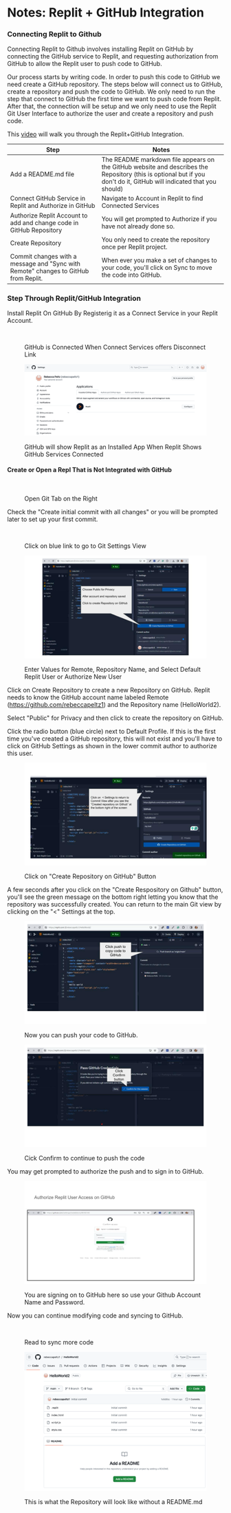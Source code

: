 # Notes: Replit + GitHub Integration

### Connecting Replit to Github

Connecting Replit to Github involves installing Replit on GitHub by connecting the GitHub service to Replit, and requesting authorization from GitHub to allow the Replit user to push code to GitHub. &#x20;

Our process starts by writing code.  In order to push this code to GitHub we need create a GitHub repository.  The steps below will connect us to GitHub, create a repository and push the code to GitHub.  We only need to run the step that connect to GitHub the first time we want to push code from Replit.  After that, the connection will be setup and we only need to use the Replit Git User Interface to  authorize the user and create a repository and push code.

This [video](https://youtu.be/iKlMfhc9RJU?si=wkdcFoi85qjTZiIx) will walk you through the Replit+GitHub Integration.



<table><thead><tr><th width="271">Step</th><th width="405">Notes</th></tr></thead><tbody><tr><td>Add a README.md file</td><td>The README markdown file appears on the GitHub website and describes the Repository (this is optional but if you don't do it, GitHub will indicated that you should)</td></tr><tr><td>Connect GitHub Service in Replit and Authorize in GitHub</td><td>Navigate to Account in Replit to find Connected Services</td></tr><tr><td>Authorize Replit Account to add and change code in GitHub Repository</td><td>You will get prompted to Authorize if you have not already done so.</td></tr><tr><td>Create Repository</td><td>You only need to create the repository once per Replit project.</td></tr><tr><td>Commit changes with a message and "Sync with Remote" changes to GitHub from Replit.</td><td>When ever you make a set of changes to your code, you'll click on Sync to move the code into GitHub.</td></tr></tbody></table>



### Step Through Replit/GitHub Integration

Install Replit On GitHub By Registerig it as a Connect Service in your Replit Account.

<figure><img src="https://lh7-us.googleusercontent.com/T0aATqVHHa7x4FiqgTUT7OYpWHQn9ejr3fUeLIMhSRt5fYISoT5xjNnqeUAOd6OuDSB_WaCkitsCfyFlgQTFbJQ9KKrXUqN0N_DQlTK9mCutLIPGKhrAm_5WfcWM0HQ8_E0FDGQdWPftKRntP8G7qSeuYg=nw" alt=""><figcaption><p>GitHub is Connected When Connect Services offers Disconnect Link</p></figcaption></figure>

<figure><img src="../.gitbook/assets/image (2) (1) (1) (1) (1) (1) (1) (1) (1) (1) (1).png" alt=""><figcaption><p>GitHub will show Replit as an Installed App When Replit Shows GitHub Services Connected</p></figcaption></figure>

#### Create or Open a Repl That is Not Integrated with GitHub&#x20;

<figure><img src="https://lh7-us.googleusercontent.com/6awpe8AEtWEsGQATZkSSUbItIv-86mppzDvuK9ZL50fsPJiTgTkDB961QhSMRveNRrM9J4SLZ_dOGN-4a4O3qVyTHABOJulpavexxxSs_etuwJ_var0lOmBYKYT12fB0inuTWtofGjR5UoKkJ9b007xvBA=nw" alt=""><figcaption><p>Open Git Tab on the Right</p></figcaption></figure>

Check the "Create initial commit with all changes" or you will be prompted later to set up your first commit.

<figure><img src="https://lh7-us.googleusercontent.com/GthiP9vhMdXyTBMiyLfGOghiHwZgRozjBvwDyxjSwlv0rzDmjL0B19YlhfGTACc8KFaA1sqqsiviooMjKQqw_4RsS8UZ6-d5LbPdt6VnUcRlfrOYDSFF7xyGxG5vaoCQGTiVlDT1kFWmK_0TxrPavL7zNA=nw" alt=""><figcaption><p>Click on blue link to go to Git Settings View</p></figcaption></figure>

<div data-full-width="true">

<figure><img src="../.gitbook/assets/image (1) (1) (1) (1) (1) (1) (1) (1) (1) (1) (1) (1) (1) (1) (1) (1) (1) (1) (1) (1) (1) (1) (1).png" alt=""><figcaption><p>Enter Values for Remote, Repository Name, and Select Default Replit User or Authorize New User</p></figcaption></figure>

</div>

Click on Create Repository to create a new Repository on GitHub.  Replit needs to know the GitHub account name labeled Remote (https://github.com/rebeccapeltz1) and the Repository name (HelloWorld2). &#x20;

Select "Public" for Privacy and then click to create the repository on GitHub.

&#x20;Click the radio button (blue circle) next to Default Profile.  If this is the first time you've created a GitHub repository, this will not exist and you'll have to click on GitHub Settings as shown in the lower commit author to authorize this user.

&#x20;

<figure><img src="../.gitbook/assets/image (3) (1) (1) (1) (1) (1) (1).png" alt=""><figcaption><p>Click on "Create Repository on GitHub" Button</p></figcaption></figure>

A few seconds after you click on the "Create Respository on Github" button, you'll see the green message on the bottom right letting you know that the repository was successfully created.  You can return to the main Git view by clicking on the "<" Settings at the top.



<figure><img src="../.gitbook/assets/image (4) (1) (1) (1).png" alt=""><figcaption><p>Now you can push your code to GitHub.</p></figcaption></figure>

<figure><img src="../.gitbook/assets/image (5) (1) (1).png" alt=""><figcaption><p>Cick Confirm to continue to push the code</p></figcaption></figure>

You may get prompted to authorize the push and to sign in to GitHub.

<figure><img src="../.gitbook/assets/image (6) (1).png" alt=""><figcaption><p>You are signing on to GitHub here so use your Github Account Name and Password.</p></figcaption></figure>

Now you can continue modifying code and syncing to GitHub.

<figure><img src="https://lh7-us.googleusercontent.com/3LuvqWEQtznofTi7tgst5SgWkilAtfsYryekaEte_i-sX3Ej_9IZZZ0TPHbyTXqTe5_k8F7fzboH4e7M57qNpruQznCM4FmQSlxbgHAtMOxspxrVRaEf0pderzM6iGo9LnA9Tdc0w_lB7CiZGSxXtEFZyA=nw" alt=""><figcaption><p>Read to sync more code</p></figcaption></figure>

<figure><img src="../.gitbook/assets/image (7) (1).png" alt=""><figcaption><p>This is what the Repository will look like without a README.md</p></figcaption></figure>
